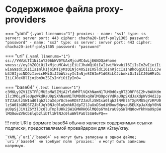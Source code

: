 # Содержимое файла proxy-providers

=== "yaml"
    ```{.yaml linenums="1"}
    proxies:
    - name: "ss1"
      type: ss
      server: server
      port: 443
      cipher: chacha20-ietf-poly1305
      password: "password"
    - name: "ss2"
      type: ss
      server: server
      port: 443
      cipher: chacha20-ietf-poly1305
      password: "password"
    ```

=== "uri"
    ```{.yaml linenums="1"}
    ss://YWVzLTI1Ni1nY206bWV0YUAxMjcuMC4wLjE6NDQz#home
    vmess://eyJhZGQiOiIxMjcuMC4wLjEiLCJhaWQiOiIwIiwiYWxwbiI6IiIsImZwIjoiIiwiaG9zdCI6IiIsImlkIjoiMTIyMzQ1Njc4OSIsIm5ldCI6InRjcCIsInBhdGgiOiIiLCJwb3J0IjoiNDQzIiwicHMiOiJ2bWVzcyIsInNjeSI6ImF1dG8iLCJzbmkiOiIiLCJ0bHMiOiIiLCJ0eXBlIjoibm9uZSIsInYiOiIyIn0=
    ```

=== "base64"
    ```{.text linenums="1"}
    c3M6Ly9ZV1Z6TFRJMU5pMW5ZMjA2YldWMFlVQXhNamN1TUM0d0xqRTZORFF6I2hvbWUKdm1lc3M6Ly9leUpoWkdRaU9pSXhNamN1TUM0d0xqRWlMQ0poYVdRaU9pSXdJaXdpWVd4d2JpSTZJaUlzSW1ad0lqb2lJaXdpYUc5emRDSTZJaUlzSW1sa0lqb2lNVEl5TXpRMU5qYzRPU0lzSW01bGRDSTZJblJqY0NJc0luQmhkR2dpT2lJaUxDSndiM0owSWpvaU5EUXpJaXdpY0hNaU9pSjJiV1Z6Y3lJc0luTmplU0k2SW1GMWRHOGlMQ0p6Ym1raU9pSWlMQ0owYkhNaU9pSWlMQ0owZVhCbElqb2libTl1WlNJc0luWWlPaUl5SW4wPQ==
    ```

!!! note
    URI в формате base64 обычно является содержимым ссылки подписки, предоставляемой провайдером для v2ray/xray.

    `YAML`/`uri`/`base64` не могут быть записаны в одном файле; `uri`/`base64` не требуют поля `proxies:` и могут быть записаны напрямую. 